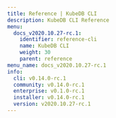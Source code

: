 ```yaml
---
title: Reference | KubeDB CLI
description: KubeDB CLI Reference
menu:
  docs_v2020.10.27-rc.1:
    identifier: reference-cli
    name: KubeDB CLI
    weight: 30
    parent: reference
menu_name: docs_v2020.10.27-rc.1
info:
  cli: v0.14.0-rc.1
  community: v0.14.0-rc.1
  enterprise: v0.1.0-rc.1
  installer: v0.14.0-rc.1
  version: v2020.10.27-rc.1
---
```


